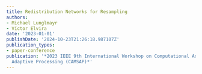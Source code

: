```yaml
---
title: Redistribution Networks for Resampling
authors:
- Michael Lunglmayr
- Vı́ctor Elvira
date: '2023-01-01'
publishDate: '2024-10-23T21:26:18.987107Z'
publication_types:
- paper-conference
publication: '*2023 IEEE 9th International Workshop on Computational Advances in Multi-Sensor
  Adaptive Processing (CAMSAP)*'
---
```

